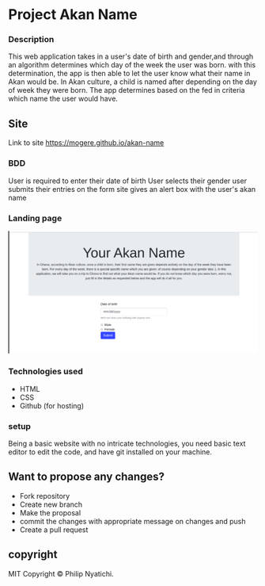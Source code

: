 # Project Akan Name
### Description
This web application takes in a user's date of birth and gender,and through an algorithm determines which day of the week the user was born. with this determination, the app is then able to let the user know what their name in Akan would be. In Akan culture, a child is named after depending on the day of week they were born. The app determines based on the fed in criteria which name the user would have.
## Site
Link to site https://mogere.github.io/akan-name

### BDD
User is required to enter their date of birth
User selects their gender
user submits their entries on the form
site gives an alert box with the user's akan name

### Landing page
![Landing page](images/akan-name.png)

### Technologies used 
* HTML
* CSS 
* Github (for hosting)
### setup
Being a basic website with no intricate technologies, you need basic text editor to edit the code, and have git installed on your machine. 

## Want to propose any changes?
- Fork repository
- Create new branch
- Make the proposal
- commit the changes with appropriate message on changes and push
- Create a pull request

## copyright 
MIT 
Copyright © Philip Nyatichi.